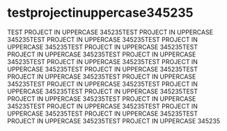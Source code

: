 # testprojectinuppercase345235
TEST PROJECT IN UPPERCASE 345235TEST PROJECT IN UPPERCASE 345235TEST PROJECT IN UPPERCASE 345235TEST PROJECT IN UPPERCASE 345235TEST PROJECT IN UPPERCASE 345235TEST PROJECT IN UPPERCASE 345235TEST PROJECT IN UPPERCASE 345235TEST PROJECT IN UPPERCASE 345235TEST PROJECT IN UPPERCASE 345235TEST PROJECT IN UPPERCASE 345235TEST PROJECT IN UPPERCASE 345235TEST PROJECT IN UPPERCASE 345235TEST PROJECT IN UPPERCASE 345235TEST PROJECT IN UPPERCASE 345235TEST PROJECT IN UPPERCASE 345235TEST PROJECT IN UPPERCASE 345235TEST PROJECT IN UPPERCASE 345235TEST PROJECT IN UPPERCASE 345235TEST PROJECT IN UPPERCASE 345235TEST PROJECT IN UPPERCASE 345235TEST PROJECT IN UPPERCASE 345235TEST PROJECT IN UPPERCASE 345235
